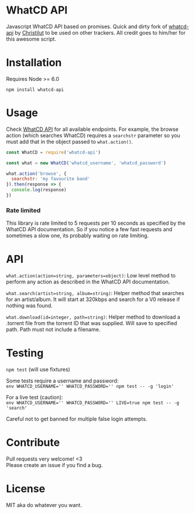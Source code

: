 # WhatCD API

Javascript WhatCD API based on promises.
Quick and dirty fork of [whatcd-api](https://github.com/Christilut/whatcd-api) by [Christilut](https://github.com/Christilut) to be used on other trackers. All credit goes to him/her for this awesome script.

# Installation

Requires Node >= 6.0

`npm install whatcd-api`


# Usage

Check [WhatCD API](https://github.com/WhatCD/Gazelle/wiki/JSON-API-Documentation) for all available endpoints. For example, the browse action (which searches WhatCD) requires a `searchstr` parameter so you must add that in the object passed to `what.action()`.

```js
const WhatCD = require('whatcd-api')

const what = new WhatCD('whatcd_username', 'whatcd_password')

what.action('browse', {
  searchstr: 'my favourite band'
}).then(response => {
  console.log(response)
})
```

### Rate limited

This library is rate limited to 5 requests per 10 seconds as specified by the WhatCD API documentation. So if you notice a few fast requests and sometimes a slow one, its probably waiting on rate limiting.

# API

`what.action(action=string, parameters=object)`: Low level method to perform any action as described in the WhatCD API documentation.

`what.search(artist=string, album=string)`: Helper method that searches for an artist/album. It will start at 320kbps and search for a V0 release if nothing was found.

`what.download(id=integer, path=string)`: Helper method to download a .torrent file from the torrent ID that was supplied. Will save to specified path. Path must not include a filename.

# Testing

`npm test` (will use fixtures)

Some tests require a username and password:  
`env WHATCD_USERNAME='' WHATCD_PASSWORD='' npm test -- -g 'login'`

For a live test (caution):  
`env WHATCD_USERNAME='' WHATCD_PASSWORD='' LIVE=true npm test -- -g 'search'`

Careful not to get banned for multiple false login attempts.

# Contribute

Pull requests very welcome! <3  
Please create an issue if you find a bug.

# License

MIT aka do whatever you want.
